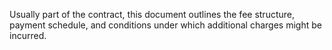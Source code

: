 Usually part of the contract, this document outlines the fee structure, payment schedule, and conditions under which additional charges might be incurred.